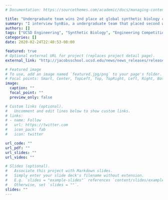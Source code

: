 ```yaml
---
# Documentation: https://sourcethemes.com/academic/docs/managing-content/

title: "Undergraduate team wins 2nd place at global synthetic biology competition "
summary: "I interview SynBio, a undergraduate team that placed second world wide at iGEM, a synthetic biology competition with their cancer diagnostic method."
authors: []
tags: ["UCSD Engineering", "Synthetic Biology", "Engineering Competition"]
categories: []
date: 2020-02-24T22:40:53-08:00

featured: true
# Optional external URL for project (replaces project detail page).
external_link: "http://jacobsschool.ucsd.edu/news/news_releases/release.sfe?id=2686"

# Featured image
# To use, add an image named `featured.jpg/png` to your page's folder.
# Focal points: Smart, Center, TopLeft, Top, TopRight, Left, Right, BottomLeft, Bottom, BottomRight.
image:
  caption: ""
  focal_point: ""
  preview_only: false

# Custom links (optional).
#   Uncomment and edit lines below to show custom links.
# links:
# - name: Follow
#   url: https://twitter.com
#   icon_pack: fab
#   icon: twitter

url_code: ""
url_pdf: ""
url_slides: ""
url_video: ""

# Slides (optional).
#   Associate this project with Markdown slides.
#   Simply enter your slide deck's filename without extension.
#   E.g. `slides = "example-slides"` references `content/slides/example-slides.md`.
#   Otherwise, set `slides = ""`.
slides: ""
---
```

